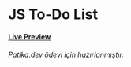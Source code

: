 # JS To-Do List

#### [Live Preview](https://burak-kilic.github.io/JS-To-Do-List/)

###### Patika.dev ödevi için hazırlanmıştır.